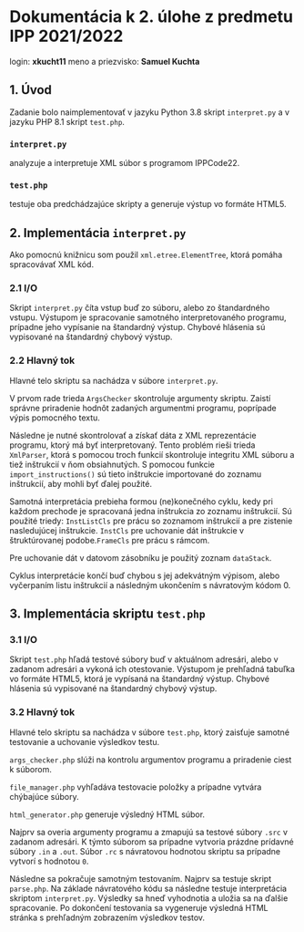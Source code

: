 # Dokumentácia k 2. úlohe z predmetu IPP 2021/2022 
login: __xkucht11__
meno a priezvisko: __Samuel Kuchta__ 

## 1. Úvod
Zadanie bolo naimplementovať v jazyku Python 3.8 skript `interpret.py` a v jazyku PHP 8.1 skript `test.php`.

### `interpret.py`
analyzuje a interpretuje XML súbor s programom IPPCode22.

### `test.php`
testuje oba predchádzajúce skripty a generuje výstup vo formáte HTML5.

## 2. Implementácia `interpret.py`
Ako pomocnú knižnicu som použil `xml.etree.ElementTree`, ktorá pomáha spracovávať XML kód. 

### 2.1 I/O
Skript `interpret.py` číta vstup buď zo súboru, alebo zo štandardného vstupu. Výstupom je spracovanie samotného interpretovaného programu, prípadne jeho vypísanie na štandardný výstup. Chybové hlásenia sú vypisované na štandardný chybový výstup.

### 2.2 Hlavný tok
Hlavné telo skriptu sa nachádza v súbore `interpret.py`.

V prvom rade trieda `ArgsChecker` skontroluje argumenty skriptu. Zaistí správne priradenie hodnôt zadaných argumentmi programu, poprípade výpis pomocného textu.

Následne je nutné skontrolovať a získať dáta z XML reprezentácie programu, ktorý má byť interpretovaný. Tento problém rieši trieda `XmlParser`, ktorá s pomocou troch funkcií skontroluje integritu XML súboru a tiež inštrukcií v ňom obsiahnutých.
S pomocou funkcie `import_instructions()` sú tieto inštrukcie importované do zoznamu inštrukcií, aby mohli byť ďalej použité.

Samotná interpretácia prebieha formou (ne)konečného cyklu, kedy pri každom prechode je spracovaná jedna inštrukcia zo zoznamu inštrukcií.
Sú použité triedy:
`InstListCls` pre prácu so zoznamom inštrukcií a pre zistenie nasledujúcej inštrukcie.
`InstCls` pre uchovanie dát inštrukcie v štruktúrovanej podobe.`FrameCls` pre prácu s rámcom.

Pre uchovanie dát v datovom zásobníku je použitý zoznam `dataStack`.

Cyklus interpretácie končí buď chybou s jej adekvátným výpisom, alebo vyčerpaním listu inštrukcií a následným ukončením s návratovým kódom 0.

## 3. Implementácia skriptu `test.php`
### 3.1 I/O
Skript `test.php` hľadá testové súbory buď v aktuálnom adresári, alebo v zadanom adresári a vykoná ich otestovanie. Výstupom je prehľadná tabuľka vo formáte HTML5, ktorá je vypísaná na štandardný výstup. Chybové hlásenia sú vypisované na štandardný chybový výstup.

### 3.2 Hlavný tok
Hlavné telo skriptu sa nachádza v súbore `test.php`, ktorý zaisťuje samotné testovanie a uchovanie výsledkov testu.

`args_checker.php` slúži na kontrolu argumentov programu a priradenie ciest k súborom.

`file_manager.php` vyhľadáva testovacie položky a prípadne vytvára chýbajúce súbory.

`html_generator.php` generuje výsledný HTML súbor.

Najprv sa overia argumenty programu a zmapujú sa testové súbory `.src` v zadanom adresári. K týmto súborom sa prípadne vytvoria prázdne prídavné súbory `.in` a `.out`. Súbor `.rc` s návratovou hodnotou skriptu sa prípadne vytvorí s hodnotou `0`.

Následne sa pokračuje samotným testovaním. Najprv sa testuje skript `parse.php`. Na základe návratového kódu sa následne testuje interpretácia skriptom `interpret.py`.
Výsledky sa hneď vyhodnotia a uložia sa na ďalšie spracovanie.
Po dokončení testovania sa vygeneruje výsledná HTML stránka s prehľadným zobrazením výsledkov testov.